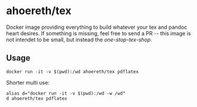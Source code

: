 # ahoereth/tex

Docker image providing everything to build whatever your tex and pandoc heart desires. If something is missing, feel free to send a PR -- this image is not intendet to be small, but instead the *one-stop-tex-shop*.

## Usage

```Shell
docker run -it -v $(pwd):/wd ahoereth/tex pdflatex
```

Shorter multi use:

```Shell
alias d="docker run -it -v $(pwd):/wd -w /wd"
d ahoereth/tex pdflatex
```